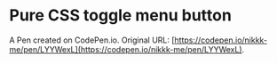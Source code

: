 # Pure CSS toggle menu button

A Pen created on CodePen.io. Original URL: [https://codepen.io/nikkk-me/pen/LYYWexL](https://codepen.io/nikkk-me/pen/LYYWexL).


